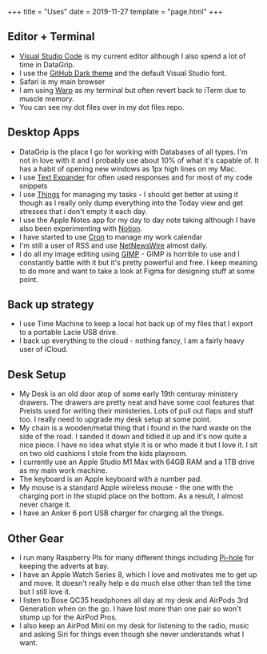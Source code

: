+++
title = "Uses"
date = 2019-11-27
template = "page.html"
+++

## Editor + Terminal

* [Visual Studio Code](https://code.visualstudio.com/) is my current editor although I also spend a lot of time in DataGrip.
* I use the [GitHub Dark theme](https://github.com/primer/github-vscode-theme-dark-classic) and the default Visual Studio font.
* Safari is my main browser
* I am using [Warp](https://app.warp.dev/referral/24YX3G) as my terminal but often revert back to iTerm due to muscle memory.
* You can see my dot files over in my dot files repo.

## Desktop Apps

* DataGrip is the place I go for working with Databases of all types. I'm not in love with it and I probably use about 10% of what it's capable of. It has a habit of opening new windows as 1px high lines on my Mac.
* I use [Text Expander](https://smilesoftware.com/textexpander) for often used responses and for most of my code snippets
* I use [Things](https://culturedcode.com/things/) for managing my tasks - I should get better at using it though as I really only dump everything into the Today view and get stresses that i don't empty it each day.
* I use the Apple Notes app for my day to day note taking although I have also been experimenting with [Notion](https://www.notion.so).
* I have started to use [Cron](https://cron.com) to manage my work calendar
* I'm still a user of RSS and use [NetNewsWire](https://netnewswire.com) almost daily.
* I do all my image editing using [GIMP](https://www.gimp.org) - GIMP is horrible to use and I constantly battle with it but it's pretty powerful and free. I keep meaning to do more and want to take a look at Figma for designing stuff at some point.

## Back up strategy

 * I use Time Machine to keep a local hot back up of my files that I export to a portable Lacie USB drive.
 * I back up everything to the cloud - nothing fancy, I am a fairly heavy user of iCloud.

## Desk Setup

* My Desk is an old door atop of some early 19th centuray ministery drawers. The drawers are pretty neat and have some cool features that Preists used for writing their ministeries. Lots of pull out flaps and stuff too. I really need to upgrade my desk setup at some point.
* My chain is a wooden/metal thing that i found in the hard waste on the side of the road. I sanded it down and tidied it up and it's now quite a nice piece. I have no idea what style it is or who made it but I love it. I sit on two old cushions I stole from the kids playroom.
* I currently use an Apple Studio M1 Max with 64GB RAM and a 1TB drive as my main work machine.
* The keyboard is an Apple keyboard with a number pad.
* My mouse is a standard Apple wireless mouse - the one with the charging port in the stupid place on the bottom. As a result, I almost never charge it.
* I have an Anker 6 port USB charger for charging all the things.

## Other Gear

* I run many Raspberry PIs for many different things including [Pi-hole](https://pi-hole.net) for keeping the adverts at bay.
* I have an Apple Watch Series 8, which I love and motivates me to get up and move. It doesn't really help e do much else other than tell the time but I still love it.
* I listen to Bose QC35 headphones all day at my desk and AirPods 3rd Generation when on the go. I have lost more than one pair so won't stump up for the AirPod Pros.
* I also keep an AirPod Mini on my desk for listening to the radio, music and asking Siri for things even though she never understands what I want.
